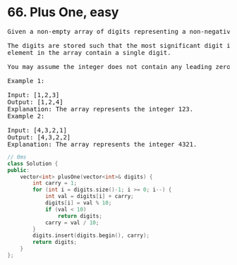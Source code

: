 # 66. Plus One, easy

<pre>
Given a non-empty array of digits representing a non-negative integer, plus one to the integer.

The digits are stored such that the most significant digit is at the head of the list, and each
element in the array contain a single digit.

You may assume the integer does not contain any leading zero, except the number 0 itself.

Example 1:

Input: [1,2,3]
Output: [1,2,4]
Explanation: The array represents the integer 123.
Example 2:

Input: [4,3,2,1]
Output: [4,3,2,2]
Explanation: The array represents the integer 4321.
</pre>
```c++
// 0ms
class Solution {
public:
    vector<int> plusOne(vector<int>& digits) {
        int carry = 1;
        for (int i = digits.size()-1; i >= 0; i--) {
            int val = digits[i] + carry;
            digits[i] = val % 10;
            if (val < 10)
                return digits;
            carry = val / 10;
        }
        digits.insert(digits.begin(), carry);
        return digits;
    }
};
```